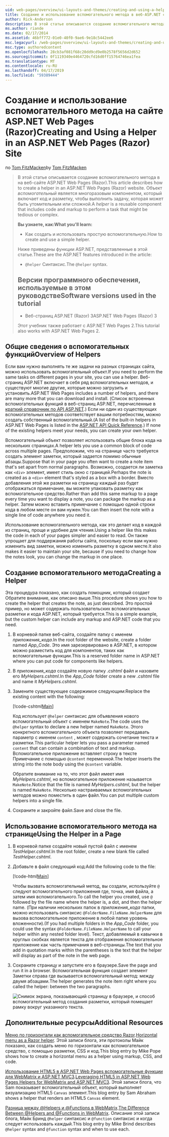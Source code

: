 ```yaml
---
uid: web-pages/overview/ui-layouts-and-themes/creating-and-using-a-helper-in-an-aspnet-web-pages-site
title: Создание и использование вспомогательного метода в веб-ASP.NET страниц узла (Razor) | Документация Майкрософт
author: Rick-Anderson
description: В этой статье описывается создание вспомогательного метода в на веб-сайте ASP.NET Web Pages (Razor). Помощник представляет собой многократно используемый компонент включает код и разметку для производительности...
ms.author: riande
ms.date: 02/17/2014
ms.assetid: 46bff772-01e0-40f0-9ae6-9e18c5442ee6
msc.legacyurl: /web-pages/overview/ui-layouts-and-themes/creating-and-using-a-helper-in-an-aspnet-web-pages-site
msc.type: authoredcontent
ms.openlocfilehash: 28cb3af081f68c20dd9cd9e0b2578f5656d2d652
ms.sourcegitcommit: 0f1119340e4464720cfd16d0ff15764746ea1fea
ms.translationtype: MT
ms.contentlocale: ru-RU
ms.lasthandoff: 04/17/2019
ms.locfileid: "59389444"
---
```

# <a name="creating-and-using-a-helper-in-an-aspnet-web-pages-razor-site"></a><span data-ttu-id="21fe6-104">Создание и использование вспомогательного метода на сайте ASP.NET Web Pages (Razor)</span><span class="sxs-lookup"><span data-stu-id="21fe6-104">Creating and Using a Helper in an ASP.NET Web Pages (Razor) Site</span></span>

<span data-ttu-id="21fe6-105">по [Tom FitzMacken](https://github.com/tfitzmac)</span><span class="sxs-lookup"><span data-stu-id="21fe6-105">by [Tom FitzMacken](https://github.com/tfitzmac)</span></span>

> <span data-ttu-id="21fe6-106">В этой статье описывается создание вспомогательного метода в на веб-сайте ASP.NET Web Pages (Razor).</span><span class="sxs-lookup"><span data-stu-id="21fe6-106">This article describes how to create a helper in an ASP.NET Web Pages (Razor) website.</span></span> <span data-ttu-id="21fe6-107">Объект *вспомогательный* является многоразовым компонентом, который включает код и разметку, чтобы выполнить задачу, которая может быть утомительным или сложной.</span><span class="sxs-lookup"><span data-stu-id="21fe6-107">A *helper* is a reusable component that includes code and markup to perform a task that might be tedious or complex.</span></span>
> 
> <span data-ttu-id="21fe6-108">**Вы узнаете, как:**</span><span class="sxs-lookup"><span data-stu-id="21fe6-108">**What you'll learn:**</span></span> 
> 
> - <span data-ttu-id="21fe6-109">Как создать и использовать простую вспомогательную.</span><span class="sxs-lookup"><span data-stu-id="21fe6-109">How to create and use a simple helper.</span></span>
> 
> <span data-ttu-id="21fe6-110">Ниже приведены функции ASP.NET, представленные в этой статье.</span><span class="sxs-lookup"><span data-stu-id="21fe6-110">These are the ASP.NET features introduced in the article:</span></span>
> 
> - <span data-ttu-id="21fe6-111">`@helper` Синтаксис.</span><span class="sxs-lookup"><span data-stu-id="21fe6-111">The `@helper` syntax.</span></span>
>   
> 
> ## <a name="software-versions-used-in-the-tutorial"></a><span data-ttu-id="21fe6-112">Версии программного обеспечения, используемые в этом руководстве</span><span class="sxs-lookup"><span data-stu-id="21fe6-112">Software versions used in the tutorial</span></span>
> 
> 
> - <span data-ttu-id="21fe6-113">Веб-страниц ASP.NET (Razor) 3</span><span class="sxs-lookup"><span data-stu-id="21fe6-113">ASP.NET Web Pages (Razor) 3</span></span>
>   
> 
> <span data-ttu-id="21fe6-114">Этот учебник также работает с ASP.NET Web Pages 2.</span><span class="sxs-lookup"><span data-stu-id="21fe6-114">This tutorial also works with ASP.NET Web Pages 2.</span></span>


## <a name="overview-of-helpers"></a><span data-ttu-id="21fe6-115">Общие сведения о вспомогательных функций</span><span class="sxs-lookup"><span data-stu-id="21fe6-115">Overview of Helpers</span></span>

<span data-ttu-id="21fe6-116">Если вам нужно выполнять те же задачи на разных страницах сайта, можно использовать вспомогательный объект.</span><span class="sxs-lookup"><span data-stu-id="21fe6-116">If you need to perform the same tasks on different pages in your site, you can use a helper.</span></span> <span data-ttu-id="21fe6-117">Веб-страниц ASP.NET включает в себя ряд вспомогательных методов, и существуют многие другие, которые можно загрузить и установить.</span><span class="sxs-lookup"><span data-stu-id="21fe6-117">ASP.NET Web Pages includes a number of helpers, and there are many more that you can download and install.</span></span> <span data-ttu-id="21fe6-118">(Список встроенных вспомогательных функций в веб-страниц ASP.NET, перечисленные в [краткий справочник по API ASP.NET](https://go.microsoft.com/fwlink/?LinkId=202907).) Если ни один из существующих вспомогательных методов соответствует вашим потребностям, можно создать собственный вспомогательный.</span><span class="sxs-lookup"><span data-stu-id="21fe6-118">(A list of the built-in helpers in ASP.NET Web Pages is listed in the [ASP.NET API Quick Reference](https://go.microsoft.com/fwlink/?LinkId=202907).) If none of the existing helpers meet your needs, you can create your own helper.</span></span>

<span data-ttu-id="21fe6-119">Вспомогательный объект позволяет использовать общие блока кода на нескольких страницах.</span><span class="sxs-lookup"><span data-stu-id="21fe6-119">A helper lets you use a common block of code across multiple pages.</span></span> <span data-ttu-id="21fe6-120">Предположим, что на странице часто требуется создать элемент заметки, который задается помимо обычные абзацы.</span><span class="sxs-lookup"><span data-stu-id="21fe6-120">Suppose that in your page you often want to create a note item that's set apart from normal paragraphs.</span></span> <span data-ttu-id="21fe6-121">Возможно, создается ли заметка как `<div>` элемент, имеет стиль окно с границей.</span><span class="sxs-lookup"><span data-stu-id="21fe6-121">Perhaps the note is created as a `<div>` element that's styled as a box with a border.</span></span> <span data-ttu-id="21fe6-122">Вместо добавления этой же разметки на страницу каждый раз будет отображаться примечание, вы можете упаковать разметку как вспомогательное средство.</span><span class="sxs-lookup"><span data-stu-id="21fe6-122">Rather than add this same markup to a page every time you want to display a note, you can package the markup as a helper.</span></span> <span data-ttu-id="21fe6-123">Затем можно вставить примечание с помощью одной строки кода в любом месте он вам нужен.</span><span class="sxs-lookup"><span data-stu-id="21fe6-123">You can then insert the note with a single line of code anywhere you need it.</span></span>

<span data-ttu-id="21fe6-124">Использование вспомогательного метода, как это делает код в каждой из страниц, проще и удобнее для чтения.</span><span class="sxs-lookup"><span data-stu-id="21fe6-124">Using a helper like this makes the code in each of your pages simpler and easier to read.</span></span> <span data-ttu-id="21fe6-125">Он также упрощает для поддержания работы сайта, поскольку если вам нужно изменить вид заметки, можно изменить разметку в одном месте.</span><span class="sxs-lookup"><span data-stu-id="21fe6-125">It also makes it easier to maintain your site, because if you need to change how the notes look, you can change the markup in one place.</span></span>

## <a name="creating-a-helper"></a><span data-ttu-id="21fe6-126">Создание вспомогательного метода</span><span class="sxs-lookup"><span data-stu-id="21fe6-126">Creating a Helper</span></span>

<span data-ttu-id="21fe6-127">Эта процедура показано, как создать помощник, который создает Обратите внимание, как описано выше.</span><span class="sxs-lookup"><span data-stu-id="21fe6-127">This procedure shows you how to create the helper that creates the note, as just described.</span></span> <span data-ttu-id="21fe6-128">Это простой пример, но может содержать пользовательских вспомогательных разметки и кода ASP.NET, который требуется.</span><span class="sxs-lookup"><span data-stu-id="21fe6-128">This is a simple example, but the custom helper can include any markup and ASP.NET code that you need.</span></span>

1. <span data-ttu-id="21fe6-129">В корневой папке веб-сайта, создайте папку с именем *приложения\_кода*.</span><span class="sxs-lookup"><span data-stu-id="21fe6-129">In the root folder of the website, create a folder named *App\_Code*.</span></span> <span data-ttu-id="21fe6-130">Это имя зарезервировано в ASP.NET, в котором можно разместить код для компонентов, таких как вспомогательные функции.</span><span class="sxs-lookup"><span data-stu-id="21fe6-130">This is a reserved folder name in ASP.NET where you can put code for components like helpers.</span></span>
2. <span data-ttu-id="21fe6-131">В *приложения\_кода* создайте новую папку *.cshtml* файл и назовите его *MyHelpers.cshtml*.</span><span class="sxs-lookup"><span data-stu-id="21fe6-131">In the *App\_Code* folder create a new *.cshtml* file and name it *MyHelpers.cshtml*.</span></span>
3. <span data-ttu-id="21fe6-132">Замените существующее содержимое следующим:</span><span class="sxs-lookup"><span data-stu-id="21fe6-132">Replace the existing content with the following:</span></span>

    [!code-cshtml[Main](creating-and-using-a-helper-in-an-aspnet-web-pages-site/samples/sample1.cshtml)]

    <span data-ttu-id="21fe6-133">Код использует `@helper` синтаксис для объявления нового вспомогательный объект с именем `MakeNote`.</span><span class="sxs-lookup"><span data-stu-id="21fe6-133">The code uses the `@helper` syntax to declare a new helper named `MakeNote`.</span></span> <span data-ttu-id="21fe6-134">Этого конкретного вспомогательного объекта позволяет передавать параметр с именем `content` , может содержать сочетание текста и разметки.</span><span class="sxs-lookup"><span data-stu-id="21fe6-134">This particular helper lets you pass a parameter named `content` that can contain a combination of text and markup.</span></span> <span data-ttu-id="21fe6-135">Вспомогательное приложение вставляет строку в тексте Примечание с помощью `@content` переменной.</span><span class="sxs-lookup"><span data-stu-id="21fe6-135">The helper inserts the string into the note body using the `@content` variable.</span></span>

    <span data-ttu-id="21fe6-136">Обратите внимание на то, что этот файл имеет имя *MyHelpers.cshtml*, но вспомогательное приложение называется `MakeNote`.</span><span class="sxs-lookup"><span data-stu-id="21fe6-136">Notice that the file is named *MyHelpers.cshtml*, but the helper is named `MakeNote`.</span></span> <span data-ttu-id="21fe6-137">Несколько настраиваемых вспомогательных методов можно поместить в один файл.</span><span class="sxs-lookup"><span data-stu-id="21fe6-137">You can put multiple custom helpers into a single file.</span></span>
4. <span data-ttu-id="21fe6-138">Сохраните и закройте файл.</span><span class="sxs-lookup"><span data-stu-id="21fe6-138">Save and close the file.</span></span>

## <a name="using-the-helper-in-a-page"></a><span data-ttu-id="21fe6-139">Использование вспомогательного метода на странице</span><span class="sxs-lookup"><span data-stu-id="21fe6-139">Using the Helper in a Page</span></span>

1. <span data-ttu-id="21fe6-140">В корневой папке создайте новый пустой файл с именем *TestHelper.cshtml*.</span><span class="sxs-lookup"><span data-stu-id="21fe6-140">In the root folder, create a new blank file called *TestHelper.cshtml*.</span></span>
2. <span data-ttu-id="21fe6-141">Добавьте в файл следующий код:</span><span class="sxs-lookup"><span data-stu-id="21fe6-141">Add the following code to the file:</span></span>

    [!code-html[Main](creating-and-using-a-helper-in-an-aspnet-web-pages-site/samples/sample2.html)]

    <span data-ttu-id="21fe6-142">Чтобы вызвать вспомогательный метод, вы создали, используйте `@` следуют вспомогательного приложения где, точка, имя файла, а затем имя вспомогательного.</span><span class="sxs-lookup"><span data-stu-id="21fe6-142">To call the helper you created, use `@` followed by the file name where the helper is, a dot, and then the helper name.</span></span> <span data-ttu-id="21fe6-143">(При наличии нескольких папок в *приложения\_кода* папки, можно использовать синтаксис `@FolderName.FileName.HelperName` для вызова вспомогательное приложение в любой папке уровень вложенности).</span><span class="sxs-lookup"><span data-stu-id="21fe6-143">(If you had multiple folders in the *App\_Code* folder, you could use the syntax `@FolderName.FileName.HelperName` to call your helper within any nested folder level).</span></span> <span data-ttu-id="21fe6-144">Текст, добавляемый в кавычки в круглых скобках является текста для отображения вспомогательное приложение как часть примечания в веб-страницы.</span><span class="sxs-lookup"><span data-stu-id="21fe6-144">The text that you add in quotation marks within the parentheses is the text that the helper will display as part of the note in the web page.</span></span>
3. <span data-ttu-id="21fe6-145">Сохраните страницу и запустите его в браузере.</span><span class="sxs-lookup"><span data-stu-id="21fe6-145">Save the page and run it in a browser.</span></span> <span data-ttu-id="21fe6-146">Вспомогательная функция создает элемент Заметки справа где вызывается вспомогательный метод: между двумя абзацами.</span><span class="sxs-lookup"><span data-stu-id="21fe6-146">The helper generates the note item right where you called the helper: between the two paragraphs.</span></span>

    ![Снимок экрана, показывающий страницу в браузере, и способ вспомогательный метод создания разметки, который помещает рамку вокруг указанного текста.](creating-and-using-a-helper-in-an-aspnet-web-pages-site/_static/image1.jpg)

## <a name="additional-resources"></a><span data-ttu-id="21fe6-148">Дополнительные ресурсы</span><span class="sxs-lookup"><span data-stu-id="21fe6-148">Additional Resources</span></span>


<span data-ttu-id="21fe6-149">[Меню по горизонтали как вспомогательное средство Razor](http://mikepope.com/blog/DisplayBlog.aspx?permalink=2341).</span><span class="sxs-lookup"><span data-stu-id="21fe6-149">[Horizontal menu as a Razor helper](http://mikepope.com/blog/DisplayBlog.aspx?permalink=2341).</span></span> <span data-ttu-id="21fe6-150">Этой записи блога, эти протоколы Майк показано, как создать меню по горизонтали как вспомогательное средство, с помощью разметки, CSS и код.</span><span class="sxs-lookup"><span data-stu-id="21fe6-150">This blog entry by Mike Pope shows how to create a horizontal menu as a helper using markup, CSS, and code.</span></span>

<span data-ttu-id="21fe6-151">[Использование HTML5 в ASP.NET Web Pages вспомогательные функции для WebMatrix и ASP.NET MVC3](http://geekswithblogs.net/wildturtle/archive/2010/11/08/html5-in-asp.net-web-pages-helpers-for-webmatrix-and_aspnet_mvc3.aspx).</span><span class="sxs-lookup"><span data-stu-id="21fe6-151">[Leveraging HTML5 in ASP.NET Web Pages Helpers for WebMatrix and ASP.NET MVC3](http://geekswithblogs.net/wildturtle/archive/2010/11/08/html5-in-asp.net-web-pages-helpers-for-webmatrix-and_aspnet_mvc3.aspx).</span></span> <span data-ttu-id="21fe6-152">Этой записи блога, что Sam показывает вспомогательный объект, который выполняет визуализацию HTML5 `Canvas` элемент.</span><span class="sxs-lookup"><span data-stu-id="21fe6-152">This blog entry by Sam Abraham shows a helper that renders an HTML5 `Canvas` element.</span></span>

<span data-ttu-id="21fe6-153">[Разница между @Helpers и @Functions в WebMatrix](http://www.mikesdotnetting.com/Article/173/The-Difference-Between-@Helpers-and-@Functions-In-WebMatrix).</span><span class="sxs-lookup"><span data-stu-id="21fe6-153">[The Difference Between @Helpers and @Functions in WebMatrix](http://www.mikesdotnetting.com/Article/173/The-Difference-Between-@Helpers-and-@Functions-In-WebMatrix).</span></span> <span data-ttu-id="21fe6-154">Описание этой записи блога, Майк Бринд `@helper` синтаксис и `@function` синтаксис и когда следует использовать каждый.</span><span class="sxs-lookup"><span data-stu-id="21fe6-154">This blog entry by Mike Brind describes `@helper` syntax and `@function` syntax and when to use each.</span></span>
